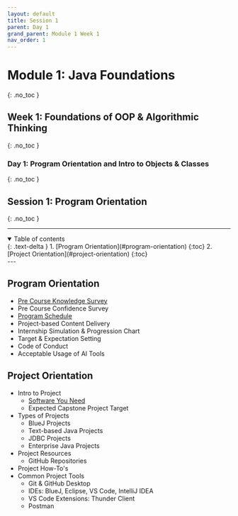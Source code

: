```yaml
---
layout: default
title: Session 1
parent: Day 1
grand_parent: Module 1 Week 1
nav_order: 1
---
```


# Module 1: Java Foundations
{: .no_toc }
## Week 1: Foundations of OOP & Algorithmic Thinking
{: .no_toc }
### Day 1: Program Orientation and Intro to Objects & Classes
{: .no_toc }
## Session 1: Program Orientation
{: .no_toc }

---

<details open markdown="block">
  <summary>
    Table of contents
  </summary>
  {: .text-delta }
1. [Program Orientation](#program-orientation)
   {:toc}
2. [Project Orientation](#project-orientation)
   {:toc}
</details>
---

## Program Orientation

- [Pre Course Knowledge Survey](https://forms.gle/uxfijnKMUUJucYaJ6)
- Pre Course Confidence Survey
- [Program Schedule](../../../course-structure.md)
- Project-based Content Delivery
- Internship Simulation & Progression Chart
- Target & Expectation Setting
- Code of Conduct
- Acceptable Usage of AI Tools

## Project Orientation

- Intro to Project
  - [Software You Need](../../instructions/software-needed.md)
  - Expected Capstone Project Target
- Types of Projects
  - BlueJ Projects
  - Text-based Java Projects
  - JDBC Projects
  - Enterprise Java Projects
- Project Resources
  - GitHub Repositories
- Project How-To's
- Common Project Tools
  - Git & GitHub Desktop
  - IDEs: BlueJ, Eclipse, VS Code, IntelliJ IDEA
  - VS Code Extensions: Thunder Client
  - Postman
